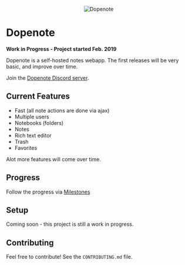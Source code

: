 <p align="center"><img title="Dopenote" alt="Dopenote" src="https://i.imgur.com/CaXtfc4.png" /></p>

# Dopenote

**Work in Progress - Project started Feb. 2019**

Dopenote is a self-hosted notes webapp. The first releases will be very basic, and improve over time.

Join the [Dopenote Discord server](https://discord.gg/6VkYFwF).

## Current Features

- Fast (all note actions are done via ajax)
- Multiple users
- Notebooks (folders)
- Notes
- Rich text editor
- Trash
- Favorites

Alot more features will come over time.


## Progress

Follow the progress via [Milestones](https://github.com/xy2z/dopenote/milestones)


## Setup

Coming soon - this project is still a work in progress.


## Contributing

Feel free to contribute! See the `CONTRIBUTING.md` file.
